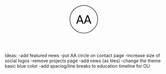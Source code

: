 <h1 align="center">
<a href="https://arshaali.github.io/">
<img width=100 src="assets/logo.png"/>
</a>
</h1><br>



Ideas:
-add featured news
-put AA circle on contact page
-increase size of social logos
-remove projects page
-add news (as tiles)
-change the theme basic blue color
-add spacing/line breaks to education timeline for OU
